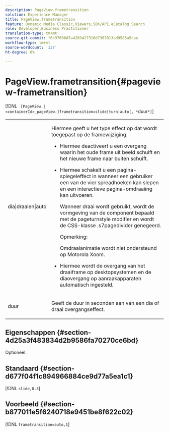 ```yaml
---
description: PageView.frametransition
solution: Experience Manager
title: PageView.frametransition
feature: Dynamic Media Classic,Viewers,SDK/API,eCatalog Search
role: Developer,Business Practitioner
translation-type: tm+mt
source-git-commit: f6c97606d7a4209427316d7367013ad9585a5cae
workflow-type: tm+mt
source-wordcount: '137'
ht-degree: 0%

---
```



# PageView.frametransition{#pageview-frametransition}

[!DNL ` [PageView.|<containerId>_pageView.]frametransition=slide|turn|auto[, *`duur`*]`]

<table id="table_625D0EEDA21B46FEA3F5CF7DDF769B50"> 
 <tbody> 
  <tr> 
   <td colname="col1"> <p> <span class="codeph"> dia|draaien|auto</span> </p> </td> 
   <td colname="col2"> <p> Hiermee geeft u het type effect op dat wordt toegepast op de framewijziging. </p> <p> 
     <ul id="ul_4224B7C2722A4185A8BD48703D019AA1"> 
      <li id="li_8482037F8E1C4F11A84DF51790A073FE"> <p><span class="codeph"> Hiermee </span> deactiveert u een overgang waarin het oude frame uit beeld schuift en het nieuwe frame naar buiten schuift. </p> </li> 
      <li id="li_CE9A99564DF348D0A76AB2A5945155A5"> <p><span class="codeph"> Hiermee </span> schakelt u een pagina-spiegeleffect in wanneer een gebruiker een van de vier spreadhoeken kan slepen en een interactieve pagina-omdraaiing kan uitvoeren. </p> <p>Wanneer <span class="codeph"> draai</span> wordt gebruikt, wordt de vormgeving van de component bepaald met de <span class="codeph"> pageturnstyle</span> modifier en wordt de CSS-klasse <span class="codeph"> .s7pagedivider</span> genegeerd. </p> <p>Opmerking:  <p><span class="codeph"> Omdraaianimatie wordt niet ondersteund op Motorola Xoom. </span>  </p> </p> </li> 
      <li id="li_79F85B0429CD4B389399FB3823FE767F"> <p> <span class="codeph"> Hiermee </span> wordt de overgang van het draaiframe op desktopsystemen en de diaovergang op aanraakapparaten automatisch ingesteld. </p> </li> 
     </ul> </p> </td> 
  </tr> 
  <tr> 
   <td colname="col1"> <p><span class="codeph"><span class="varname"> duur</span></span> </p> </td> 
   <td colname="col2"> <p>Geeft de duur in seconden aan van een <span class="codeph"> dia</span> of <span class="codeph"> draai</span> overgangseffect. </p> </td> 
  </tr> 
 </tbody> 
</table>

## Eigenschappen {#section-4d25a3f483834d2b9586fa70270ce6bd}

Optioneel.

## Standaard {#section-d677f04f1c894966884ce9d77a5ea1c1}

[!DNL `slide,0.3`]

## Voorbeeld {#section-b877011e5f6240718e9451be8f622c02}

[!DNL `frametransition=auto,1`]
